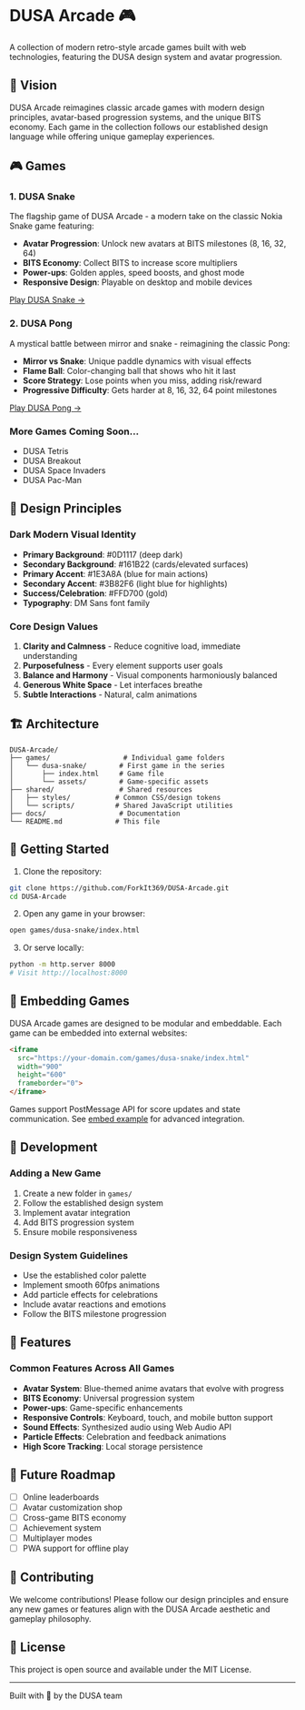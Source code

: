 # DUSA Arcade 🎮

A collection of modern retro-style arcade games built with web technologies, featuring the DUSA design system and avatar progression.

## 🎯 Vision

DUSA Arcade reimagines classic arcade games with modern design principles, avatar-based progression systems, and the unique BITS economy. Each game in the collection follows our established design language while offering unique gameplay experiences.

## 🎮 Games

### 1. DUSA Snake
The flagship game of DUSA Arcade - a modern take on the classic Nokia Snake game featuring:
- **Avatar Progression**: Unlock new avatars at BITS milestones (8, 16, 32, 64)
- **BITS Economy**: Collect BITS to increase score multipliers
- **Power-ups**: Golden apples, speed boosts, and ghost mode
- **Responsive Design**: Playable on desktop and mobile devices

[Play DUSA Snake →](games/dusa-snake/index.html)

### 2. DUSA Pong
A mystical battle between mirror and snake - reimagining the classic Pong:
- **Mirror vs Snake**: Unique paddle dynamics with visual effects
- **Flame Ball**: Color-changing ball that shows who hit it last
- **Score Strategy**: Lose points when you miss, adding risk/reward
- **Progressive Difficulty**: Gets harder at 8, 16, 32, 64 point milestones

[Play DUSA Pong →](games/dusa-pong/index.html)

### More Games Coming Soon...
- DUSA Tetris
- DUSA Breakout
- DUSA Space Invaders
- DUSA Pac-Man

## 🎨 Design Principles

### Dark Modern Visual Identity
- **Primary Background**: #0D1117 (deep dark)
- **Secondary Background**: #161B22 (cards/elevated surfaces)
- **Primary Accent**: #1E3A8A (blue for main actions)
- **Secondary Accent**: #3B82F6 (light blue for highlights)
- **Success/Celebration**: #FFD700 (gold)
- **Typography**: DM Sans font family

### Core Design Values
1. **Clarity and Calmness** - Reduce cognitive load, immediate understanding
2. **Purposefulness** - Every element supports user goals
3. **Balance and Harmony** - Visual components harmoniously balanced
4. **Generous White Space** - Let interfaces breathe
5. **Subtle Interactions** - Natural, calm animations

## 🏗️ Architecture

```
DUSA-Arcade/
├── games/                  # Individual game folders
│   └── dusa-snake/        # First game in the series
│       ├── index.html     # Game file
│       └── assets/        # Game-specific assets
├── shared/                # Shared resources
│   ├── styles/           # Common CSS/design tokens
│   └── scripts/          # Shared JavaScript utilities
├── docs/                  # Documentation
└── README.md             # This file
```

## 🚀 Getting Started

1. Clone the repository:
```bash
git clone https://github.com/ForkIt369/DUSA-Arcade.git
cd DUSA-Arcade
```

2. Open any game in your browser:
```bash
open games/dusa-snake/index.html
```

3. Or serve locally:
```bash
python -m http.server 8000
# Visit http://localhost:8000
```

## 🔌 Embedding Games

DUSA Arcade games are designed to be modular and embeddable. Each game can be embedded into external websites:

```html
<iframe 
  src="https://your-domain.com/games/dusa-snake/index.html" 
  width="900" 
  height="600"
  frameborder="0">
</iframe>
```

Games support PostMessage API for score updates and state communication. See [embed example](docs/embed-example.html) for advanced integration.

## 🔧 Development

### Adding a New Game
1. Create a new folder in `games/`
2. Follow the established design system
3. Implement avatar integration
4. Add BITS progression system
5. Ensure mobile responsiveness

### Design System Guidelines
- Use the established color palette
- Implement smooth 60fps animations
- Add particle effects for celebrations
- Include avatar reactions and emotions
- Follow the BITS milestone progression

## 📱 Features

### Common Features Across All Games
- **Avatar System**: Blue-themed anime avatars that evolve with progress
- **BITS Economy**: Universal progression system
- **Power-ups**: Game-specific enhancements
- **Responsive Controls**: Keyboard, touch, and mobile button support
- **Sound Effects**: Synthesized audio using Web Audio API
- **Particle Effects**: Celebration and feedback animations
- **High Score Tracking**: Local storage persistence

## 🎯 Future Roadmap

- [ ] Online leaderboards
- [ ] Avatar customization shop
- [ ] Cross-game BITS economy
- [ ] Achievement system
- [ ] Multiplayer modes
- [ ] PWA support for offline play

## 🤝 Contributing

We welcome contributions! Please follow our design principles and ensure any new games or features align with the DUSA Arcade aesthetic and gameplay philosophy.

## 📄 License

This project is open source and available under the MIT License.

---

Built with 💙 by the DUSA team